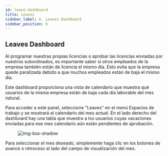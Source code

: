 ```yaml
---
id: leave-dashboard
title: Leaves
sidebar_label: 6. Leaves Dashboard
sidebar_position: 6
---
```


## Leaves Dashboard

Al programar nuestras propias licencias o aprobar las licencias enviadas por nuestros subordinados, es importante saber si otros empleados de la empresa también están de licencia el mismo día. Esto evita que la empresa quede paralizada debido a que muchos empleados están de baja el mismo día.

Este dashboard proporciona una vista de calendario que muestra qué usuarios de la misma empresa están de baja cada día laborable del mes natural.

Para acceder a este panel, seleccione "Leaves" en el menú Espacios de trabajo y se mostrará el calendario del mes actual.
En el lado derecho del dashboard hay una tabla que muestra a los usuarios cuyas vacaciones enviadas para ese mes calendario aún están pendientes de aprobación.
<figure>

![img-box-shadow](/img/university/dashboards/leaves-dashboard/university-leaves-1.png)
<figcaption></figcaption>
</figure>

Para seleccionar el mes deseado, simplemente haga clic en los botones de avance o retroceso al lado del campo de visualización del mes.

